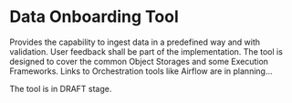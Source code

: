 # Data Onboarding Tool
Provides the capability to ingest data in a predefined way and with validation. User feedback shall be part of the implementation. 
The tool is designed to cover the common Object Storages and some Execution Frameworks. 
Links to Orchestration tools like Airflow are in planning...

The tool is in DRAFT stage.

